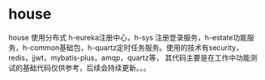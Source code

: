 # house
house 使用分布式 h-eureka注册中心，h-sys 注册登录服务，h-estate功能服务，h-common基础包，h-quartz定时任务服务。使用的技术有security，redis，jjwt，mybatis-plus，amqp，quartz等，
其代码主要是在工作中功能测试的基础代码仅供参考，后续会持续更新。。。

